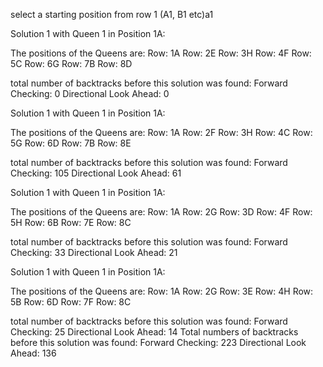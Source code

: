 select a starting position from row 1 (A1, B1 etc)a1

Solution 1 with Queen 1 in Position 1A:

The positions of the Queens are:
Row: 1A
Row: 2E
Row: 3H
Row: 4F
Row: 5C
Row: 6G
Row: 7B
Row: 8D


total number of backtracks before this solution was found:
Forward Checking:  0
Directional Look Ahead:  0

Solution 1 with Queen 1 in Position 1A:

The positions of the Queens are:
Row: 1A
Row: 2F
Row: 3H
Row: 4C
Row: 5G
Row: 6D
Row: 7B
Row: 8E


total number of backtracks before this solution was found:
Forward Checking:  105
Directional Look Ahead:  61

Solution 1 with Queen 1 in Position 1A:

The positions of the Queens are:
Row: 1A
Row: 2G
Row: 3D
Row: 4F
Row: 5H
Row: 6B
Row: 7E
Row: 8C


total number of backtracks before this solution was found:
Forward Checking:  33
Directional Look Ahead:  21

Solution 1 with Queen 1 in Position 1A:

The positions of the Queens are:
Row: 1A
Row: 2G
Row: 3E
Row: 4H
Row: 5B
Row: 6D
Row: 7F
Row: 8C


total number of backtracks before this solution was found:
Forward Checking:  25
Directional Look Ahead:  14
Total numbers of backtracks before this solution was found:
Forward Checking: 223
Directional Look Ahead: 136
